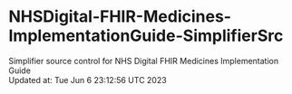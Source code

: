# NHSDigital-FHIR-Medicines-ImplementationGuide-SimplifierSrc  
Simplifier source control for NHS Digital FHIR Medicines Implementation Guide  
Updated at: Tue Jun  6 23:12:56 UTC 2023
